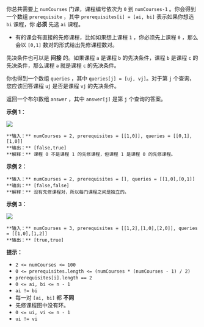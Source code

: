 你总共需要上 `numCourses` 门课，课程编号依次为 `0` 到 `numCourses-1` 。你会得到一个数组 `prerequisite`
，其中 `prerequisites[i] = [ai, bi]` 表示如果你想选 `bi` 课程，你 **必须** 先选 `ai` 课程。

  * 有的课会有直接的先修课程，比如如果想上课程 `1` ，你必须先上课程 `0` ，那么会以 `[0,1]` 数对的形式给出先修课程数对。

先决条件也可以是 **间接** 的。如果课程 `a` 是课程 `b` 的先决条件，课程 `b` 是课程 `c` 的先决条件，那么课程 `a` 就是课程
`c` 的先决条件。

你也得到一个数组 `queries` ，其中 `queries[j] = [uj, vj]`。对于第 `j` 个查询，您应该回答课程 `uj` 是否是课程
`vj` 的先决条件。

返回一个布尔数组 `answer` ，其中 `answer[j]` 是第 `j` 个查询的答案。



**示例 1：**

![](https://assets.leetcode.com/uploads/2021/05/01/courses4-1-graph.jpg)

    
    
    **输入：** numCourses = 2, prerequisites = [[1,0]], queries = [[0,1],[1,0]]
    **输出：** [false,true]
    **解释：** 课程 0 不是课程 1 的先修课程，但课程 1 是课程 0 的先修课程。
    

**示例 2：**

    
    
    **输入：** numCourses = 2, prerequisites = [], queries = [[1,0],[0,1]]
    **输出：** [false,false]
    **解释：** 没有先修课程对，所以每门课程之间是独立的。
    

**示例 3：**

![](https://assets.leetcode.com/uploads/2021/05/01/courses4-3-graph.jpg)

    
    
    **输入：** numCourses = 3, prerequisites = [[1,2],[1,0],[2,0]], queries = [[1,0],[1,2]]
    **输出：** [true,true]
    



**提示：**

  * `2 <= numCourses <= 100`
  * `0 <= prerequisites.length <= (numCourses * (numCourses - 1) / 2)`
  * `prerequisites[i].length == 2`
  * `0 <= ai, bi <= n - 1`
  * `ai != bi`
  * 每一对 `[ai, bi]` 都 **不同**
  * 先修课程图中没有环。
  * `0 <= ui, vi <= n - 1`
  * `ui != vi`

